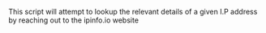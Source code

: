 This script will attempt to lookup the relevant details of a given I.P address by reaching out to the ipinfo.io website

